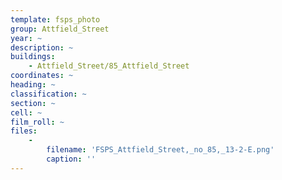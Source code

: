 ```yaml
---
template: fsps_photo
group: Attfield_Street
year: ~
description: ~
buildings:
    - Attfield_Street/85_Attfield_Street
coordinates: ~
heading: ~
classification: ~
section: ~
cell: ~
film_roll: ~
files:
    -
        filename: 'FSPS_Attfield_Street,_no_85,_13-2-E.png'
        caption: ''
---
```

